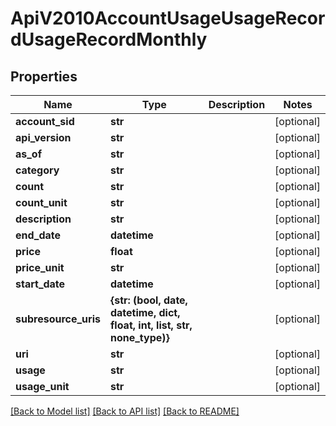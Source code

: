 # ApiV2010AccountUsageUsageRecordUsageRecordMonthly

## Properties
Name | Type | Description | Notes
------------ | ------------- | ------------- | -------------
**account_sid** | **str** |  | [optional] 
**api_version** | **str** |  | [optional] 
**as_of** | **str** |  | [optional] 
**category** | **str** |  | [optional] 
**count** | **str** |  | [optional] 
**count_unit** | **str** |  | [optional] 
**description** | **str** |  | [optional] 
**end_date** | **datetime** |  | [optional] 
**price** | **float** |  | [optional] 
**price_unit** | **str** |  | [optional] 
**start_date** | **datetime** |  | [optional] 
**subresource_uris** | **{str: (bool, date, datetime, dict, float, int, list, str, none_type)}** |  | [optional] 
**uri** | **str** |  | [optional] 
**usage** | **str** |  | [optional] 
**usage_unit** | **str** |  | [optional] 

[[Back to Model list]](../README.md#documentation-for-models) [[Back to API list]](../README.md#documentation-for-api-endpoints) [[Back to README]](../README.md)


